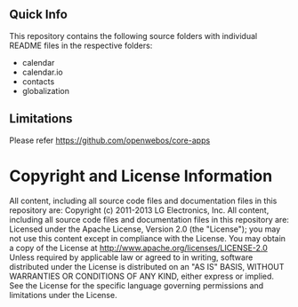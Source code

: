 ## Quick Info
This repository contains the following source folders with individual README files in the respective folders:
* calendar
* calendar.io
* contacts
* globalization

## Limitations

Please refer https://github.com/openwebos/core-apps

# Copyright and License Information

All content, including all source code files and documentation files in this repository are:
Copyright (c) 2011-2013 LG Electronics, Inc.
All content, including all source code files and documentation files in this repository are: Licensed under the Apache License, Version 2.0 (the "License"); you may not use this content except in compliance with the License. You may obtain a copy of the License at
http://www.apache.org/licenses/LICENSE-2.0
Unless required by applicable law or agreed to in writing, software distributed under the License is distributed on an "AS IS" BASIS, WITHOUT WARRANTIES OR CONDITIONS OF ANY KIND, either express or implied. See the License for the specific language governing permissions and limitations under the License.

